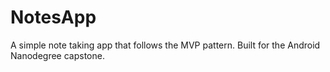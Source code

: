 # NotesApp
A simple note taking app that follows the MVP pattern. Built for the Android Nanodegree capstone.   
